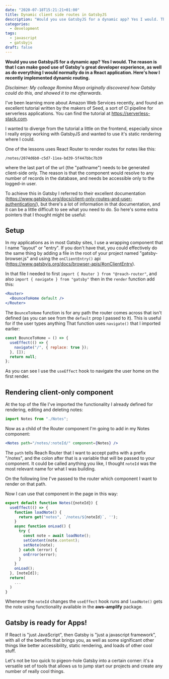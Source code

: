 ```yaml
---
date: "2020-07-18T15:21:21+01:00"
title: Dynamic client side routes in GatsbyJS
description: "Would you use GatsbyJS for a dynamic app? Yes I would. The reason is that I can make good use of Gatsby's great developer experience, as well as do everything I would normally do in a React application. Here's how I recently implemented dynamic routing."
categories:
  - development
tags:
  - javascript
  - gatsbyjs
draft: false
---
```


**Would you use GatsbyJS for a dynamic app? Yes I would. The reason is that I can make good use of Gatsby's great developer experience, as well as do everything I would normally do in a React application. Here's how I recently implemented dynamic routing.**

_Disclaimer: My colleage Romina Moya originally discovered how Gatsby could do this, and showed it to me afterwards._

I've been learning more about Amazon Web Services recently, and found an excellent tutorial written by the makers of Seed, a sort of CI pipeline for serverless applications. You can find the tutorial at https://serverless-stack.com.

I wanted to diverge from the tutorial a little on the frontend, especially since I really enjoy working with GatsbyJS and wanted to use it's static rendering where I could.

One of the lessons uses React Router to render routes for notes like this:

```
/notes/2074d6b0-c5d7-11ea-bd39-5f447bbc7b39
```

where the last part of the url (the "pathname") needs to be generated client-side only. The reason is that the component would resolve to any number of records in the database, and needs be accessible only to the logged-in user.

To achieve this in Gatsby I referred to their excellent documentation (https://www.gatsbyjs.org/docs/client-only-routes-and-user-authentication/), but there's a lot of information in that documentation, and it can be a little difficult to see what you need to do. So here's some extra pointers that I thought might be useful:

## Setup

In my applications as in most Gatsby sites, I use a wrapping component that I name "layout" or "entry". If you don't have that, you could effectively do the same thing by adding a file in the root of your project named "gatsby-browser.js" and using the `onClientEntry()` api (https://www.gatsbyjs.org/docs/browser-apis/#onClientEntry).

In that file I needed to first `import { Router } from "@reach-router"`, and also `import { navigate } from "gatsby"` then in the `render` function add this:

```jsx
<Router>
  <BounceToHome default />
</Router>
```

The `BounceToHome` function is for any path the router comes across that isn't defined (as you can see from the `default` prop I passed to it). This is useful for if the user types anything That function uses `navigate()` that I imported earlier:

```js
const BounceToHome = () => {
  useEffect(() => {
    navigate("/", { replace: true });
  }, []);
  return null;
};
```

As you can see I use the `useEffect` hook to navigate the user home on the first render.

## Rendering client-only component

At the top of the file I've imported the functionality I already defined for rendering, editing and deleting notes:

```jsx
import Notes from "./Notes";
```

Now as a child of the Router component I'm going to add in my Notes component:

```jsx
<Notes path="/notes/:noteId/" component={Notes} />
```

The `path` tells Reach Router that I want to accept paths with a prefix "/notes", and the colon after that is a variable that will be passed to your component. It could be called anything you like, I thought `noteId` was the most relevant name for what I was building.

On the following line I've passed to the router which component I want to render on that path.

Now I can use that component in the page in this way:

```jsx
export default function Notes({noteId}) {
  useEffect(() => {
    function loadNote() {
      return get("notes", `/notes/${noteId}`, '');
    }
    async function onLoad() {
      try {
        const note = await loadNote();
        setContent(note.content);
        setNote(note);
      } catch (error) {
        onError(error);
      }
    }
    onLoad();
  }, [noteId]);
  return(
    ...
  )
}
```

Whenever the `noteId` changes the `useEffect` hook runs and `loadNote()` gets the note using functionality available in the **aws-amplify** package.

## Gatsby is ready for Apps!

If React is "just JavaScript", then Gatsby is "just a javascript framework", with all of the benefits that brings you, as well as some significant other things like better accessibility, static rendering, and loads of other cool stuff.

Let's not be too quick to pigeon-hole Gatsby into a certain corner: it's a versatile set of tools that allows us to jump start our projects and create any number of really cool things.

